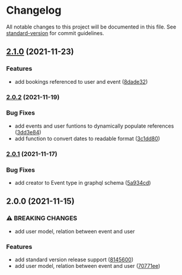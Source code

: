 # Changelog

All notable changes to this project will be documented in this file. See [standard-version](https://github.com/conventional-changelog/standard-version) for commit guidelines.

## [2.1.0](https://github.com/camcaro/graphql-react-events-manager/compare/v2.0.2...v2.1.0) (2021-11-23)


### Features

* add bookings referenced to user and event ([8dade32](https://github.com/camcaro/graphql-react-events-manager/commit/8dade327502b1c1de7afff06fcb89b1adc4bc904))

### [2.0.2](https://github.com/camcaro/graphql-react-events-manager/compare/v2.0.1...v2.0.2) (2021-11-19)


### Bug Fixes

* add events and user funtions to dynamically populate references ([3dd3e84](https://github.com/camcaro/graphql-react-events-manager/commit/3dd3e848d9ecfaf9f3056730c472f6e65e9483ad))
* add function to convert dates to readable format ([3c1dd80](https://github.com/camcaro/graphql-react-events-manager/commit/3c1dd80ab5546d1be87121dbf6c9b506d60c3c15))

### [2.0.1](https://github.com/camcaro/graphql-react-events-manager/compare/v2.0.0...v2.0.1) (2021-11-17)


### Bug Fixes

* add creator to Event type in graphql schema ([5a934cd](https://github.com/camcaro/graphql-react-events-manager/commit/5a934cd2f8bbaafd38b6f1ee8c447b8890e35a22))

## 2.0.0 (2021-11-15)


### ⚠ BREAKING CHANGES

* add user model, relation between event and user

### Features

* add standard version release support ([8145600](https://github.com/camcaro/graphql-react-events-manager/commit/81456002fcf6807be0b979d06404f656a69b96ca))
* add user model, relation between event and user ([70771ee](https://github.com/camcaro/graphql-react-events-manager/commit/70771eeec18ca688aa253bb037eb18ea9e5b8245))
